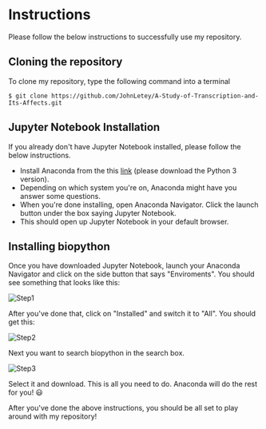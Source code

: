 # Instructions

Please follow the below instructions to successfully use my repository.

## Cloning the repository

To clone my repository, type the following command into a terminal

```
$ git clone https://github.com/JohnLetey/A-Study-of-Transcription-and-Its-Affects.git
```

## Jupyter Notebook Installation

If you already don't have Jupyter Notebook installed, please follow the below instructions.

- Install Anaconda from the this [link](https://www.anaconda.com/distribution/) (please download the Python 3 version).
- Depending on which system you're on, Anaconda might have you answer some questions.
- When you're done installing, open Anaconda Navigator. Click the launch button under the box saying Jupyter Notebook.
- This should open up Jupyter Notebook in your default browser.

## Installing biopython

Once you have downloaded Jupyter Notebook, launch your Anaconda Navigator and click on the side button that says "Enviroments". You should see something that looks like this:

![Step1](https://github.com/JohnLetey/A-Study-of-Transcription-and-Its-Affects/blob/current/enviroments.png?raw=true)

After you've done that, click on "Installed" and switch it to "All". You should get this:

![Step2](https://github.com/JohnLetey/A-Study-of-Transcription-and-Its-Affects/blob/current/packages.png?raw=true)

Next you want to search biopython in the search box.

![Step3](https://github.com/JohnLetey/A-Study-of-Transcription-and-Its-Affects/blob/current/biopython.png?raw=true)

Select it and download. This is all you need to do. Anaconda will do the rest for you! :smiley:

After you've done the above instructions, you should be all set to play around with my repository!
